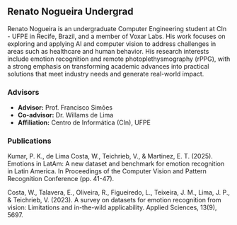 ## Renato Nogueira <span class="student-badge ug">Undergrad</span>

Renato Nogueira is an undergraduate Computer Engineering student at CIn - UFPE in Recife, Brazil, and a member of Voxar Labs. His work focuses on exploring and applying AI and computer vision to address challenges in areas such as healthcare and human behavior. His research interests include emotion recognition and remote photoplethysmography (rPPG), with a strong emphasis on transforming academic advances into practical solutions that meet industry needs and generate real-world impact.

### Advisors
- **Advisor:** Prof. Francisco Simões
- **Co-advisor:** Dr. Willams de Lima
- **Affiliation:** Centro de Informática (CIn), UFPE

### Publications
Kumar, P. K., de Lima Costa, W., Teichrieb, V., & Martinez, E. T. (2025). Emotions in LatAm: A new dataset and benchmark for emotion recognition in Latin America. In Proceedings of the Computer Vision and Pattern Recognition Conference (pp. 41-47).

Costa, W., Talavera, E., Oliveira, R., Figueiredo, L., Teixeira, J. M., Lima, J. P., & Teichrieb, V. (2023). A survey on datasets for emotion recognition from vision: Limitations and in-the-wild applicability. Applied Sciences, 13(9), 5697.